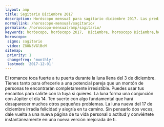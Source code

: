 ```yaml
---
layout: amp
title: Sagitario Diciembre 2017 
description: Horóscopo mensual para sagitario diciembre 2017. Las predicciones de amor, trabajo, vida personal gratis.
normallink: /horoscopo-mensual/sagitario/
permalink: /horoscopo-mensual/amp/sagitario/
keywords: horóscopo, horóscopo 2017,  Diciembre, horoscopo Diciembre,horóscopo esperanza gracia, horoscop, horóscopos gratis, horoscopo sagitario, horoscopo sagitario 2017, Tarot, Astrologia, Zodíaco, sagitario, horoscopo gratis, horoscopo del mes 
horoscopo:
 signo: sagitario
 video: Z80N3VGlBcM
sitemap:
 priority: 1
 changefreq: 'monthly'
 lastmod: '2017-12-01'
---
```


 El romance toca fuerte a tu puerta durante la luna llena del 3 de diciembre. Tienes tanto para ofrecerle a una potencial pareja que un montón de personas te encontrarán completamente irresistible. Puedes usar tus encantos para salirte con la tuya si quieres. La luna forma una conjunción con Júpiter el día 14. Ten suerte con algo fundamental que hará desaparecer muchos otros pequeños problemas. La luna nueva del 17 de diciembre irradia felicidad y alegría en tu camino. Sin pensarlo dos veces, dale vuelta a una nueva página de tu vida personal o actitud y conviértete instantáneamente en una nueva versión mejorada de ti. 
